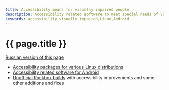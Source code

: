 ```yaml
---
title: Accessibility means for visually impaired people
description: Accessibility related software to meet special needs of visually impaired and blind people
keywords: accessibility,visually impaired,Linux,Android
---
```


# {{ page.title }}

[Russian version of this page](index-ru.md)

- [Accessibility packages for various Linux distributions](http://poretsky.homelinux.net/packages/index-en.html)
- [Accessibility related software for Android](http://poretsky.homelinux.net/android/index-en.html)
- [Unofficial Rockbox builds](http://poretsky.homelinux.net/rockbox/index-en.html)
  with accessibility improvements and some other additions and fixes
